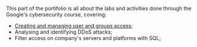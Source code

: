 This part of the portifolio is all about the labs and activities done through the Google's cybersecurity course, covering:
- [Creating and managing user and groups access](https://github.com/KaioSantos32/Cybersecurity-Portifolio/blob/main/Google%20Cybersecurity%20Professional/SQL%20and%20Linux/01%20Navigating%20and%20setting%20permissions.md);
- Analysing and identifying DDoS attacks;
- Filter access on company's servers and platforms with SQL;

